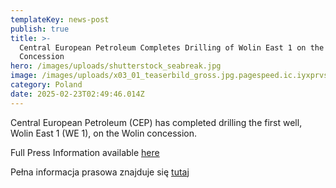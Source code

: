 ```yaml
---
templateKey: news-post
publish: true
title: >-
  Central European Petroleum Completes Drilling of Wolin East 1 on the Wolin
  Concession
hero: /images/uploads/shutterstock_seabreak.jpg
image: /images/uploads/x03_01_teaserbild_gross.jpg.pagespeed.ic.iyxprvscnk.jpg
category: Poland
date: 2025-02-23T02:49:46.014Z
---
```

Central European Petroleum (CEP) has completed drilling the first well, Wolin East 1 (WE 1), on the Wolin concession.

Full Press Information available [here](https://www.cepetro.com/images/uploads/press-information-completes-drilling-wolin-eng-f.pdf)

Pełna informacja prasowa znajduje się [tutaj](https://biznes.pap.pl/wiadomosci/firmy/central-european-petroleum-zakonczylo-wiercenie-wolin-east-1-na-koncesji-wolin)
